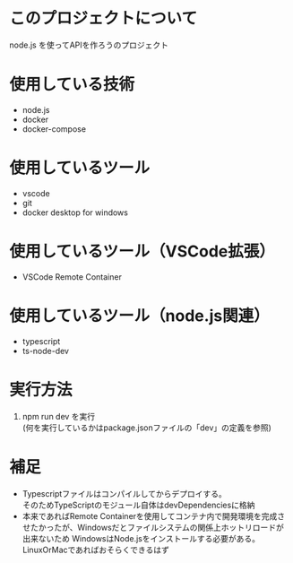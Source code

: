 # このプロジェクトについて
node.js を使ってAPIを作ろうのプロジェクト

# 使用している技術
- node.js
- docker
- docker-compose
# 使用しているツール
- vscode
- git
- docker desktop for windows

# 使用しているツール（VSCode拡張）
- VSCode Remote Container

# 使用しているツール（node.js関連）
- typescript
- ts-node-dev

# 実行方法
1. npm run dev を実行  
  (何を実行しているかはpackage.jsonファイルの「dev」の定義を参照)

# 補足
- Typescriptファイルはコンパイルしてからデプロイする。  
  そのためTypeScriptのモジュール自体はdevDependenciesに格納
- 本来であればRemote Containerを使用してコンテナ内で開発環境を完成させたかったが、Windowsだとファイルシステムの関係上ホットリロードが出来ないため
  WindowsはNode.jsをインストールする必要がある。LinuxOrMacであればおそらくできるはず